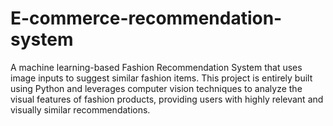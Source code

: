 # E-commerce-recommendation-system
A machine learning-based Fashion Recommendation System that uses image inputs to suggest similar fashion items. This project is entirely built using Python and leverages computer vision techniques to analyze the visual features of fashion products, providing users with highly relevant and visually similar recommendations.
